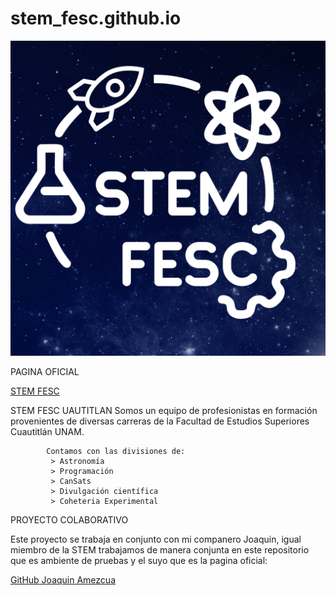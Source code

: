 # stem_fesc.github.io
![STEM FESC](/Imagenes/logo.png)

PAGINA OFICIAL

[STEM FESC](https://stemfesc.com.mx/)

STEM FESC UAUTITLAN
Somos un equipo de profesionistas en formación provenientes de diversas carreras de la Facultad de Estudios
            Superiores Cuautitlán UNAM.
            
            Contamos con las divisiones de:
             > Astronomía
             > Programación
             > CanSats
             > Divulgación científica
             > Coheteria Experimental


PROYECTO COLABORATIVO

Este proyecto se trabaja en conjunto con mi companero Joaquin, igual miembro de la STEM trabajamos de manera conjunta en este repositorio que es ambiente de pruebas y el suyo que es la pagina oficial: 

[GitHub Joaquin Amezcua](https://github.com/Nightdragoon/stem_fesc.github.io)


